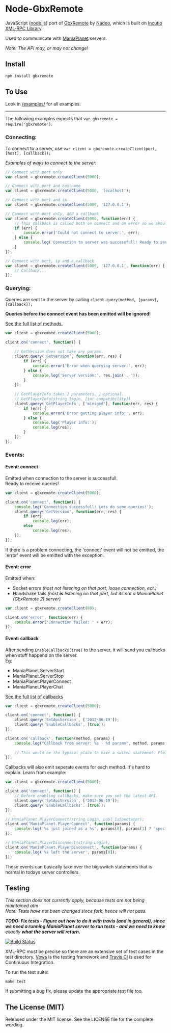 Node-GbxRemote
===

JavaScript ([node.js](http://nodejs.org)) port of [GbxRemote](http://code.google.com/p/manialive/source/browse/trunk/libraries/DedicatedApi/Xmlrpc/Client.php) by [Nadeo](http://www.nadeo.com),
which is built on [Incutio XML-RPC Library](http://scripts.incutio.com/xmlrpc/).

Used to communicate with [ManiaPlanet](http://www.maniaplanet.com) servers.

*Note: The API may, or may not change!*

Install
---

```bash
npm install gbxremote
```

To Use
---

Look in [/examples/](https://github.com/MiniGod/node-gbxremote/tree/master/example) for all examples.

---

The following examples expects that `var gbxremote = require('gbxremote')`.

### Connecting:

To connect to a server, use `var client = gbxremote.createClient(port, [host], [callback]);`

*Examples of ways to connect to the server:*

```javascript
// Connect with port only
var client = gbxremote.createClient(5000);

// Connect with port and hostname
var client = gbxremote.createClient(5000, 'localhost');

// Connect with port and ip
var client = gbxremote.createClient(5000, '127.0.0.1');

// Connect with port only, and a callback
var client = gbxremote.createClient(5000, function(err) {
	// This callback is called both on connect and on error so we should check it.
	if (err) {
		console.error('Could not connect to server:', err);
	} else {
		console.log('Connection to server was successfull! Ready to send queries..');
	}
});

// Connect with port, ip and a callback
var client = gbxremote.createClient(5000, '127.0.0.1', function(err) {
	// Callback...
});
```

### Querying:

Queries are sent to the server by calling `client.query(method, [params], [callback]);`

**Queries before the connect event has been emitted will be ignored!**

[See the full list of methods.](http://methods.xaseco.org/methodstmc.php)

```javascript
var client = gbxremote.createClient(5000);

client.on('connect', function() {
	
	// GetVersion does not take any params.
	client.query('GetVersion', function(err, res) {
		if (err) {
			console.error('Error when querying server:', err);
		} else {
			console.log('Server version:', res.join(', '));
		}
	});
	
	// GetPlayerInfo takes 2 parameters, 1 optional.
	// GetPlayerInfo(string login, [int compatibility])
	client.query('GetPlayerInfo', ['minigod'], function(err, res) {
		if (err) {
			console.error('Error getting player info:', err);
		} else {
			console.log('Player info:');
			console.log(res);
		}
	});
});
```

### Events:

#### Event: connect

Emitted when connection to the server is successfull.  
Ready to receive queries!

```javascript
var client = gbxremote.createClient(5000);

client.on('connect', function() {
	console.log('Connection successfull! Lets do some queries!');
	client.query('GetVersion', function(err, res) {
		if (err)
			console.log(err);
		else
			console.log(res);
	});
});
```
If there is a problem connecting, the 'connect' event will not be emitted, the 'error' event will be emitted with the exception.

#### Event: error

Emitted when:
* Socket errors *(host not listening on that port, loose connection, ect.)*
* Handshake fails *(host* ***is*** *listening on that port, but its not a ManiaPlanet (GbxRemote 2) server)*

```javascript
var client = gbxremote.createClient(80);

client.on('error', function(err) {
	console.error('Connection failed: ' + err);
});
```

#### Event: callback

After sending `EnableCallbacks(true)` to the server, it will send you callbacks when stuff happend on the server.  
Eg:
* ManiaPlanet.ServerStart
* ManiaPlanet.ServerStop
* ManiaPlanet.PlayerConnect
* ManiaPlanet.PlayerChat

[See the full list of callbacks](http://server.xaseco.org/callbacks2.php)

```javascript
var client = gbxremote.createClient(5000);

client.on('connect', function() {
	client.query('SetApiVersion', ['2012-06-19']);
	client.query('EnableCallbacks', [true]);
});

client.on('callback', function(method, params) {
	console.log("Callback from server: %s - %d params", method, params.length);
	
	// This would be the typical place to have a switch statement. Please dont do that. Use the events, as shown below.
});
```

Callbacks will also emit seperate events for each method. It's hard to explain. Learn from example:

```javascript
var client = gbxremote.createClient(5000);

client.on('connect', function() {
	// Before enabling callbacks, make sure you set the latest API.
	client.query('SetApiVersion', ['2012-06-19']);
	client.query('EnableCallbacks', [true]);
});

// ManiaPlanet.PlayerConnect(string Login, bool IsSpectator);
client.on('ManiaPlanet.PlayerConnect', function(params) {
	console.log('%s just joined as a %s', params[0], params[1] ? 'spectator' : 'player');
});

// ManiaPlanet.PlayerDisconnect(string Login); 
client.on('ManiaPlanet.PlayerDisconnect', function(params) {
	console.log('%s left the server', params[0]);
});
```

These events can basically take over the big switch statements that is normal in todays server controllers.

Testing
---

*This section does not currently apply, because tests are not being maintained atm*  
*Note: Tests have not been changed since fork, hence will not pass.*

***TODO: Fix tests - Figure out how to do it with travis (and in general), since we need a running ManiaPlanet server to run tests - and we need to know*** *exactly* ***what the server will return.***

[![Build
Status](https://secure.travis-ci.org/MiniGod/node-gbxremote.png)](http://travis-ci.org/MiniGod/node-gbxremote)

XML-RPC must be precise so there are an extensive set of test cases in the test
directory. [Vows](http://vowsjs.org/) is the testing framework and [Travis
CI](http://travis-ci.org/MiniGod/node-gbxremote) is used for Continuous
Integration.

To run the test suite:

`make test`

If submitting a bug fix, please update the appropriate test file too.


The License (MIT)
---

Released under the MIT license. See the LICENSE file for the complete wording.

